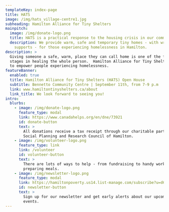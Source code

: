 ```yaml
---
templateKey: index-page
title: HATS
image: /img/hats_village-centre1.jpg
subheading: Hamilton Alliance for Tiny Shelters
mainpitch:
  image: /img/donate-logo.png
  title: HATS is a practical response to the housing crisis in our community.
  description: We provide warm, safe and temporary tiny homes - with wrap-around
    supports - for those experiencing homelessness in Hamilton.
description: >
  Giving someone a safe, warm, place they can call home is one of the first
  stages in healing the whole person.  Hamilton Alliance for Tiny Shelters seeks
  to empower people experiencing homelessness.
featureBanner:
  enabled: true
  title: Hamilton Alliance for Tiny Shelters (HATS) Open House
  subtitle: Bennetto Community Centre | September 11th, from 7-9 p.m
  link: www.hamiltontinyshelters.ca/about
  link_title: We look forward to seeing you!
intro:
  blurbs:
    - image: /img/donate-logo.png
      feature_type: modal
      link: https://www.canadahelps.org/en/dne/73921
      id: donate-button
      text: >
        All donations receive a tax receipt through our charitable partner, the
        Social Planning and Research Council of Hamilton.
    - image: /img/volunteer-logo.png
      feature_type: link
      link: /volunteer
      id: volunteer-button
      text: >
        There are lots of ways to help - from fundraising to handy work and
        preparing meals.
    - image: /img/newsletter-logo.png
      feature_type: modal
      link: https://hamiltonpoverty.us14.list-manage.com/subscribe?u=d61456455bd43a35f1c9a6677&id=2d18eac361
      id: newsletter-button
      text: >
        Sign up for our newsletter and get early alerts about our upcoming
        events.
---
```

